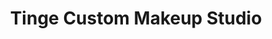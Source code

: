 ---
title: "Tinge Custom Makeup Studio"
url: /bangalore/tinge-custom-makeup-studio/
shop: supermarket
---